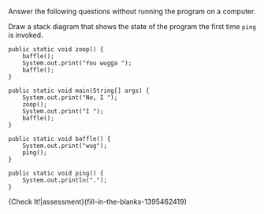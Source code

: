 Answer the following questions without running the program on a computer.

Draw a stack diagram that shows the state of the program the first time `ping` is invoked.

```code
public static void zoop() {
    baffle();
    System.out.print("You wugga ");
    baffle();
}

public static void main(String[] args) {
    System.out.print("No, I ");
    zoop();
    System.out.print("I ");
    baffle();
}

public static void baffle() {
    System.out.print("wug");
    ping();
}

public static void ping() {
    System.out.println(".");
}
```

{Check It!|assessment}(fill-in-the-blanks-1395462419)
